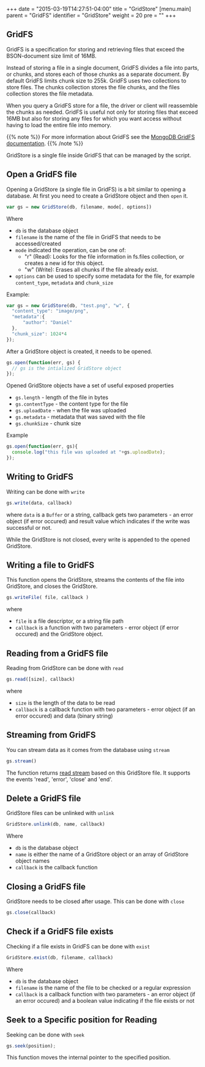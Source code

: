 +++
date = "2015-03-19T14:27:51-04:00"
title = "GridStore"
[menu.main]
  parent = "GridFS"
  identifier = "GridStore"
  weight = 20
  pre = "<i class='fa'></i>"
+++



## GridFS

GridFS is a specification for storing and retrieving files that exceed the BSON-document size limit of 16MB.

Instead of storing a file in a single document, GridFS divides a file into parts, or chunks, and stores each of those chunks as a separate document. By default GridFS limits chunk size to 255k. GridFS uses two collections to store files. The chunks collection stores the file chunks, and the files collection stores the file metadata.

When you query a GridFS store for a file, the driver or client will reassemble the chunks as needed. GridFS is useful not only for storing files that exceed 16MB but also for storing any files for which you want access without having to load the entire file into memory.

{{% note %}}
For more information about GridFS see the [MongoDB GridFS documentation](http://docs.mongodb.org/manual/core/gridfs/).
{{% /note %}}

GridStore is a single file inside GridFS that can be managed by the script.

## Open a GridFS file

Opening a GridStore (a single file in GridFS) is a bit similar to opening a database. At first you need to create a GridStore object and then `open` it. 

```js
var gs = new GridStore(db, filename, mode[, options])
```

Where

  * `db` is the database object
  * `filename` is the name of the file in GridFS that needs to be accessed/created
  * `mode` indicated the operation, can be one of:
    * "r" (Read): Looks for the file information in fs.files collection, or creates a new id for this object. 
    * "w" (Write): Erases all chunks if the file already exist. 
  * `options` can be used to specify some metadata for the file, for example `content_type`, `metadata` and `chunk_size`

Example:

```js
var gs = new GridStore(db, "test.png", "w", {
  "content_type": "image/png",
  "metadata":{
      "author": "Daniel"
  },
  "chunk_size": 1024*4
});
```

After a GridStore object is created, it needs to be opened.

```js
gs.open(function(err, gs) {
  // gs is the intialized GridStore object
});
```
    
Opened GridStore objects have a set of useful exposed properties

  * `gs.length` - length of the file in bytes
  * `gs.contentType` - the content type for the file
  * `gs.uploadDate` - when the file was uploaded
  * `gs.metadata` - metadata that was saved with the file
  * `gs.chunkSize` - chunk size

Example

```js
gs.open(function(err, gs){
  console.log("this file was uploaded at "+gs.uploadDate);
});
```

## Writing to GridFS

Writing can be done with `write`

```js
gs.write(data, callback)
```
    
where `data` is a `Buffer` or a string, callback gets two parameters - an error object (if error occured) and result value which indicates if the write was successful or not.

While the GridStore is not closed, every write is appended to the opened GridStore.

## Writing a file to GridFS

This function opens the GridStore, streams the contents of the file into GridStore, and closes the GridStore.

```js
gs.writeFile( file, callback )
```
    
where

  * `file` is a file descriptor, or a string file path
  * `callback` is a function with two parameters - error object (if error occured) and the GridStore object.

## Reading from a GridFS file

Reading from GridStore can be done with `read`

```js
gs.read([size], callback)
```

where

  * `size` is the length of the data to be read
  * `callback` is a callback function with two parameters - error object (if an error occured) and data (binary string)

## Streaming from GridFS

You can stream data as it comes from the database using `stream`

```js
gs.stream()
```
    
The function returns [read stream](http://nodejs.org/docs/v0.4.12/api/streams.html#readable_Stream) based on this GridStore file. It supports the events 'read', 'error', 'close' and 'end'.

## Delete a GridFS file

GridStore files can be unlinked with `unlink`

```js
GridStore.unlink(db, name, callback)
```

Where

  * `db` is the database object
  * `name` is either the name of a GridStore object or an array of GridStore object names
  * `callback` is the callback function

## Closing a GridFS file

GridStore needs to be closed after usage. This can be done with `close`

```js
gs.close(callback)
```
    
## Check if a GridFS file exists

Checking if a file exists in GridFS can be done with `exist`

```js
GridStore.exist(db, filename, callback)
```
    
Where

  * `db` is the database object
  * `filename` is the name of the file to be checked or a regular expression
  * `callback` is a callback function with two parameters - an error object (if an error occured) and a boolean value indicating if the file exists or not
  
## Seek to a Specific position for Reading

Seeking can be done with `seek`

```js
gs.seek(position);
```

This function moves the internal pointer to the specified position.
